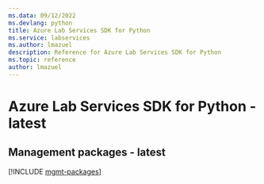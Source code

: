```yaml
---
ms.data: 09/12/2022
ms.devlang: python
title: Azure Lab Services SDK for Python
ms.service: labservices
ms.author: lmazuel
description: Reference for Azure Lab Services SDK for Python
ms.topic: reference
author: lmazuel
---
```

# Azure Lab Services SDK for Python - latest

## Management packages - latest
[!INCLUDE [mgmt-packages](lab-services-mgmt-index.md)]